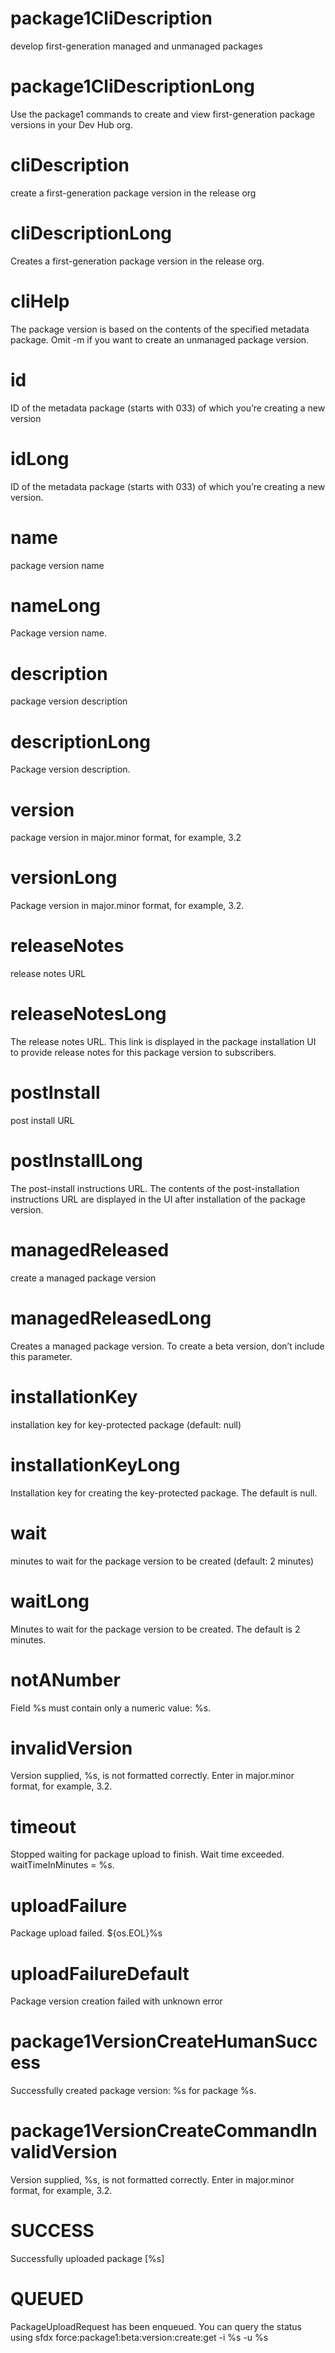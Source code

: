 # package1CliDescription

develop first-generation managed and unmanaged packages

# package1CliDescriptionLong

Use the package1 commands to create and view first-generation package versions in your Dev Hub org.

# cliDescription

create a first-generation package version in the release org

# cliDescriptionLong

Creates a first-generation package version in the release org.

# cliHelp

The package version is based on the contents of the specified metadata package. Omit -m if you want to create an unmanaged package version.

# id

ID of the metadata package (starts with 033) of which you’re creating a new version

# idLong

ID of the metadata package (starts with 033) of which you’re creating a new version.

# name

package version name

# nameLong

Package version name.

# description

package version description

# descriptionLong

Package version description.

# version

package version in major.minor format, for example, 3.2

# versionLong

Package version in major.minor format, for example, 3.2.

# releaseNotes

release notes URL

# releaseNotesLong

The release notes URL. This link is displayed in the package installation UI to provide release notes for this package version to subscribers.

# postInstall

post install URL

# postInstallLong

The post-install instructions URL. The contents of the post-installation instructions URL are displayed in the UI after installation of the package version.

# managedReleased

create a managed package version

# managedReleasedLong

Creates a managed package version. To create a beta version, don’t include this parameter.

# installationKey

installation key for key-protected package (default: null)

# installationKeyLong

Installation key for creating the key-protected package. The default is null.

# wait

minutes to wait for the package version to be created (default: 2 minutes)

# waitLong

Minutes to wait for the package version to be created. The default is 2 minutes.

# notANumber

Field %s must contain only a numeric value: %s.

# invalidVersion

Version supplied, %s, is not formatted correctly. Enter in major.minor format, for example, 3.2.

# timeout

Stopped waiting for package upload to finish. Wait time exceeded. waitTimeInMinutes = %s.

# uploadFailure

Package upload failed. ${os.EOL}%s

# uploadFailureDefault

Package version creation failed with unknown error

# package1VersionCreateHumanSuccess

Successfully created package version: %s for package %s.

# package1VersionCreateCommandInvalidVersion

Version supplied, %s, is not formatted correctly. Enter in major.minor format, for example, 3.2.

# SUCCESS

Successfully uploaded package [%s]

# QUEUED

PackageUploadRequest has been enqueued. You can query the status using
sfdx force:package1:beta:version:create:get -i %s -u %s
